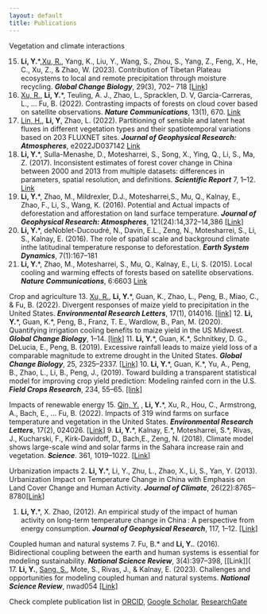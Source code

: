 ```yaml
---
layout: default
title: Publications
---
```

Vegetation and climate interactions

15. **Li, Y.**\*,<u>Xu, R.</u>, Yang, K., Liu, Y., Wang, S., Zhou, S., Yang, Z., Feng, X., He, C., Xu, Z., & Zhao, W. (2023). Contribution of Tibetan Plateau ecosystems to local and remote precipitation through moisture recycling. ***Global Change Biology***, 29(3), 702– 718 [\[Link\]](https://onlinelibrary.wiley.com/doi/full/10.1111/gcb.16495)
14. <u>Xu, R.</u>, **Li, Y.**\*, Teuling, A. J., Zhao, L., Spracklen, D. V, Garcia-Carreras, L., … Fu, B. (2022). Contrasting impacts of forests on cloud cover based on satellite observations. ***Nature Communications***, 13(1), 670. [Link](https://doi.org/10.1038/s41467-022-28161-7)
16. <u>Lin, H.</u>, **Li, Y**, Zhao, L. (2022). Partitioning of sensible and latent heat fluxes in different vegetation types and their spatiotemporal variations based on 203 FLUXNET sites. ***Journal of Geophysical Research: Atmospheres***, e2022JD037142 [Link](https://onlinelibrary.wiley.com/doi/abs/10.1029/2022JD037142)
8.  **Li, Y.**\*, Sulla-Menashe, D., Motesharrei, S., Song, X., Ying, Q., Li, S., Ma, Z. (2017). Inconsistent estimates of forest cover change in China between 2000 and 2013 from multiple datasets: differences in parameters, spatial resolution, and definitions. ***Scientific Report*** 7, 1–12. [Link](https://doi.org/:10.1038/s41598-017-07732-5) 
6.  **Li, Y.**\*, Zhao, M., Mildrexler, D.J., Motesharrei,S., Mu, Q., Kalnay, E., Zhao, F., Li, S., Wang, K. (2016). Potential and Actual impacts of deforestation and afforestation on land surface temperature. ***Journal of Geophysical Research: Atmospheres***, 121(24):14,372–14,386 [\[Link\]](http://onlinelibrary.wiley.com/doi/10.1002/2016JD024969/full)
5.  **Li, Y.**\*, deNoblet-Ducoudré, N., Davin, E.L., Zeng, N., Motesharrei, S., Li, S., Kalnay, E. (2016). The role of spatial scale and background climate inthe latitudinal temperature response to deforestation. ***Earth System Dynamics***, 7(1):167–181
4.  **Li, Y.**\*, Zhao, M., Motesharrei, S., Mu, Q., Kalnay, E., Li, S. (2015). Local cooling and warming effects of forests based on satellite observations. ***Nature Communications***, 6:6603 [Link](http://www.nature.com/doifinder/10.1038/ncomms7603)

Crop and agriculture
13. <u>Xu, R.</u>, **Li, Y.**\*, Guan, K., Zhao, L., Peng, B., Miao, C., & Fu, B. (2022). Divergent responses of maize yield to precipitation in the United States. ***Environmental Research Letters***, 17(1), 014016. [\[link\]](https://doi.org/10.1088/1748-9326/ac3cee)
12. **Li, Y.**\*, Guan, K.\*, Peng, B., Franz, T. E., Wardlow, B., Pan, M. (2020). Quantifying irrigation cooling benefits to maize yield in the US Midwest. ***Global Change Biology***, 1–14. [\[link\]](https://onlinelibrary.wiley.com/doi/abs/10.1111/gcb.15002)
11. **Li, Y.**\*, Guan, K.\*, Schnitkey, D. G., DeLucia, E., Peng, B. (2019). Excessive rainfall leads to maize yield loss of a comparable magnitude to extreme drought in the United States. ***Global Change Biology***, 25, 2325–2337. [\[Link\]](https://onlinelibrary.wiley.com/doi/full/10.1111/gcb.14628)
10. **Li, Y.**\*, Guan, K.\*, Yu, A., Peng, B., Zhao, L., Li, B., Peng, J., (2019). Toward building a transparent statistical model for improving crop yield prediction: Modeling rainfed corn in the U.S. ***Field Crops Research***, 234, 55–65. [\[link\]](https://linkinghub.elsevier.com/retrieve/pii/S0378429018310104)

Impacts of renewable energy
15. <u>Qin, Y.</u> , **Li, Y.**\*, Xu, R., Hou, C., Armstrong, A., Bach, E., … Fu, B. (2022). Impacts of 319 wind farms on surface temperature and vegetation in the United States. ***Environmental Research Letters***, 17(2), 024026. [\[Link\]](https://iopscience.iop.org/article/10.1088/1748-9326/ac49ba)
9. **Li, Y.**\*, Kalnay, E.\*, Motesharrei, S.\*, Rivas, J., Kucharski, F., Kirk-Davidoff, D., Bach,E., Zeng, N. (2018). Climate model shows large-scale wind and solar farms in the Sahara increase rain and vegetation. ***Science***. 361, 1019–1022. [\[Link\]](http://www.sciencemag.org/lookup/doi/10.1126/science.aar5629)

Urbanization impacts
2.  **Li, Y.**\*, Li, Y., Zhu, L., Zhao, X., Li, S., Yan, Y. (2013). Urbanization Impact on Temperature Change in China with Emphasis on Land Cover Change and Human Activity. ***Journal of Climate***, 26(22):8765–8780[\[Link\]](http://journals.ametsoc.org/doi/abs/10.1175/JCLI-D-12-00698.1)
1.  **Li, Y.**\*, X. Zhao, (2012). An empirical study of the impact of human activity on long-term temperature change in China : A perspective from energy consumption. ***Journal of Geophysical Research***, 117, 1–12. [\[Link\]](http://onlinelibrary.wiley.com/doi/10.1029/2012JD018132/abstract)

Coupled human and natural systems
7.  Fu, B.\* and **Li, Y.**. (2016). Bidirectional coupling between the earth and human systems is essential for modeling sustainability. ***National Science Review***, 3(4):397–398, [\[Link\]](
17. **Li, Y.**, <u>Sang, S.</u>, Mote, S., Rivas, J., & Kalnay, E. (2023). Challenges and opportunities for modeling coupled human and natural systems. ***National Science Review***, nwad054 [\[Link\]](https://doi.org/10.1093/nsr/nwad054)

Check complete publication list in [ORCID](http://orcid.org/0000-0002-6336-0981), [Google Scholar](https://scholar.google.com/citations?user=hhNjw4MAAAAJ&hl=en), [ResearchGate](https://www.researchgate.net/profile/Yan_Li282)
